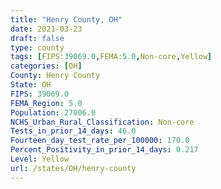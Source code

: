 ```yaml
---
title: "Henry County, OH"
date: 2021-03-23
draft: false
type: county
tags: [FIPS:39069.0,FEMA:5.0,Non-core,Yellow]
categories: [OH]
County: Henry County
State: OH
FIPS: 39069.0
FEMA_Region: 5.0
Population: 27006.0
NCHS_Urban_Rural_Classification: Non-core
Tests_in_prior_14_days: 46.0
Fourteen_day_test_rate_per_100000: 170.0
Percent_Positivity_in_prior_14_days: 0.217
Level: Yellow
url: /states/OH/henry-county
---
```



